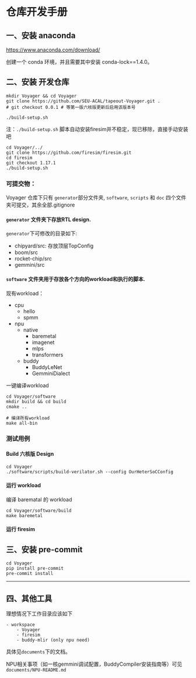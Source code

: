 # 仓库开发手册

## 一、安装 anaconda

https://www.anaconda.com/download/

创建一个 conda 环境，并且需要其中安装 conda-lock==1.4.0。

## 二、安装 开发仓库

```
mkdir Voyager && cd Voyager 
git clone https://github.com/SEU-ACAL/tapeout-Voyager.git .
# git checkout 0.0.1 # 等第一版六核版更新后启用该版本号

./build-setup.sh
```
注：`./build-setup.sh` 脚本自动安装firesim并不稳定，现已移除，直接手动安装吧
```
cd Voyager/../
git clone https://github.com/firesim/firesim.git
cd firesim
git checkout 1.17.1
./build-setup.sh
```

### 可提交物：

Voyager 仓库下只有 `generator`部分文件夹, `software`, `scripts` 和 `doc` 四个文件夹可提交，其余全部.gitignore

#### `generator` 文件夹下存放RTL design.
`generator`下可修改的目录如下:
- chipyard/src: 存放顶层TopConfig
- boom/src
- rocket-chip/src
- gemmini/src

#### `software` 文件夹用于存放各个方向的workload和执行的脚本.
现有workload：
- cpu
    - hello
    - spmm
- npu 
    - native
        - baremetal
        - imagenet
        - mlps
        - transformers
    - buddy
        - BuddyLeNet
        - GemminiDialect


一键编译workload

```
cd Voyager/software
mkdir build && cd build 
cmake ..

# 编译所有workload
make all-bin
```

### 测试用例
#### Build 六核版 Design
```
cd Voyager
./software/scripts/build-verilator.sh --config OurHeterSoCConfig
```

#### 运行 workload  
编译 barematal 的 workload
```
cd Voyager/software/build
make baremetal
```

#### 运行 firesim


## 三、安装 pre-commit
```
cd Voyager 
pip install pre-commit
pre-commit install
```

---

## 四、其他工具

理想情况下工作目录应该如下
```
- workspace
    - Voyager
    - firesim
    - buddy-mlir (only npu need)
```

具体见`documents`下的文档。

NPU相关事项（如一核gemmini调试配置，BuddyCompiler安装指南等）可见`documents/NPU-README.md`
